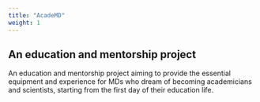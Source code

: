 ```yaml
---
title: "AcadeMD"
weight: 1
---
```


## An education and mentorship project

An education and mentorship project aiming to provide the essential equipment and experience for MDs who dream of becoming academicians and scientists, starting from the first day of their education life.